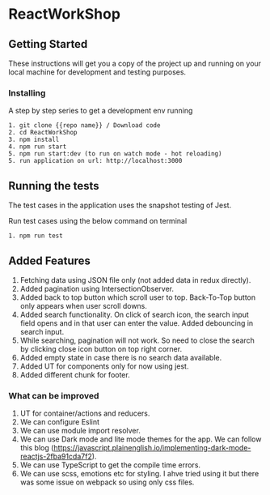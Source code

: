 
# ReactWorkShop

## Getting Started

These instructions will get you a copy of the project up and running on your local machine for development and testing purposes.

### Installing

A step by step series to get a development env running

```
1. git clone {{repo name}} / Download code
2. cd ReactWorkShop
3. npm install
4. npm run start
5. npm run start:dev (to run on watch mode - hot reloading)
5. run application on url: http://localhost:3000

```

## Running the tests

The test cases in the application uses the snapshot testing of Jest.

Run test cases using the below command on terminal

```
1. npm run test

```

## Added Features

1. Fetching data using JSON file only (not added data in redux directly).
2. Added pagination using IntersectionObserver.
3. Added back to top button which scroll user to top. Back-To-Top button only appears when user scroll downs.
4. Added search functionality. On click of search icon, the search input field opens and in that user can enter the value. Added debouncing in search input.
5. While searching, pagination will not work. So need to close the search by clicking close icon button on top right corner.
6. Added empty state in case there is no search data available.
7. Added UT for components only for now using jest.
8. Added different chunk for footer.


### What can be improved

1. UT for container/actions and reducers.
2. We can configure Eslint
3. We can use module import resolver.
4. We can use Dark mode and lite mode themes for the app. We can follow this blog (https://javascript.plainenglish.io/implementing-dark-mode-reactjs-2fba91cda7f2).
5. We can use TypeScript to get the compile time errors.
6. We can use scss, emotions etc for styling. I ahve tried using it but there was some issue on webpack so using only css files.
